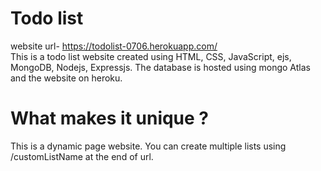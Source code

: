 # Todo list
website url- https://todolist-0706.herokuapp.com/ <br />
This is a todo list website created using HTML, CSS, JavaScript, ejs, MongoDB, Nodejs, Expressjs.
The database is hosted using mongo Atlas and the website on heroku.

# What makes it unique ? 
This is a dynamic page website. You can create multiple lists using /customListName at the end of url.

